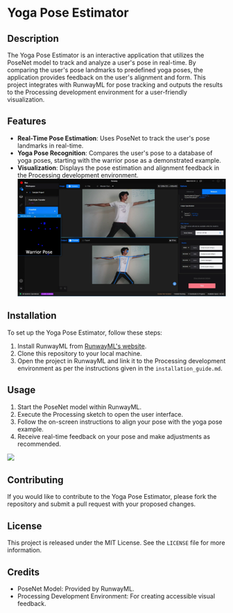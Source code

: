 # Yoga Pose Estimator

## Description
The Yoga Pose Estimator is an interactive application that utilizes the PoseNet model to track and analyze a user's pose in real-time. By comparing the user's pose landmarks to predefined yoga poses, the application provides feedback on the user's alignment and form. This project integrates with RunwayML for pose tracking and outputs the results to the Processing development environment for a user-friendly visualization.

## Features
- **Real-Time Pose Estimation**: Uses PoseNet to track the user's pose landmarks in real-time.
- **Yoga Pose Recognition**: Compares the user's pose to a database of yoga poses, starting with the warrior pose as a demonstrated example.
- **Visualization**: Displays the pose estimation and alignment feedback in the Processing development environment.
<br>![](https://github.com/kickereb/Yoga_Pose_Estimation/blob/master/src/View.png)

## Installation
To set up the Yoga Pose Estimator, follow these steps:
1. Install RunwayML from [RunwayML's website](https://runwayml.com/).
2. Clone this repository to your local machine.
3. Open the project in RunwayML and link it to the Processing development environment as per the instructions given in the `installation_guide.md`.

## Usage
1. Start the PoseNet model within RunwayML.
2. Execute the Processing sketch to open the user interface.
3. Follow the on-screen instructions to align your pose with the yoga pose example.
4. Receive real-time feedback on your pose and make adjustments as recommended.

![](https://github.com/kickereb/Yoga_Pose_Estimation/blob/master/src/Preview.gif)

## Contributing
If you would like to contribute to the Yoga Pose Estimator, please fork the repository and submit a pull request with your proposed changes.

## License
This project is released under the MIT License. See the `LICENSE` file for more information.

## Credits
- PoseNet Model: Provided by RunwayML.
- Processing Development Environment: For creating accessible visual feedback.
